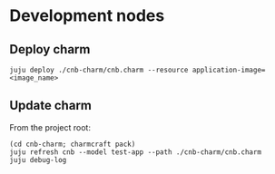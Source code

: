 # Development nodes

## Deploy charm

```
juju deploy ./cnb-charm/cnb.charm --resource application-image=<image_name>
```

## Update charm

From the project root:

```
(cd cnb-charm; charmcraft pack)
juju refresh cnb --model test-app --path ./cnb-charm/cnb.charm
juju debug-log
```